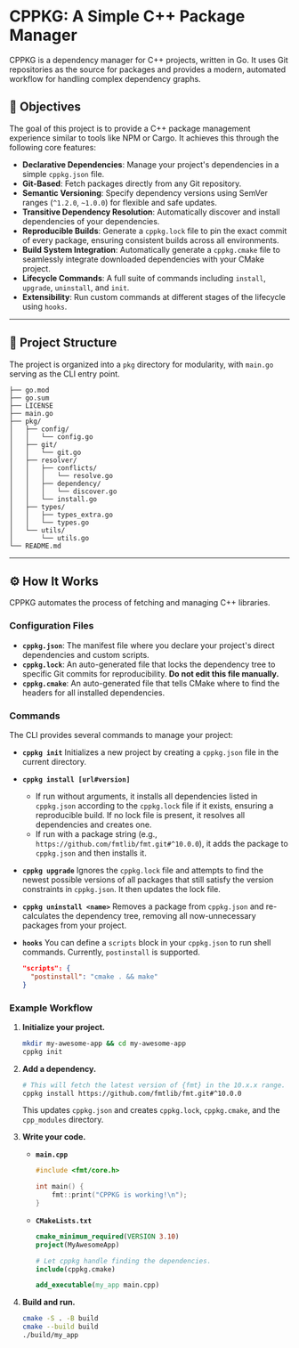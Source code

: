 # CPPKG: A Simple C++ Package Manager

CPPKG is a dependency manager for C++ projects, written in Go. It uses Git repositories as the source for packages and provides a modern, automated workflow for handling complex dependency graphs.

## 🎯 Objectives

The goal of this project is to provide a C++ package management experience similar to tools like NPM or Cargo. It achieves this through the following core features:

  * **Declarative Dependencies**: Manage your project's dependencies in a simple `cppkg.json` file.
  * **Git-Based**: Fetch packages directly from any Git repository.
  * **Semantic Versioning**: Specify dependency versions using SemVer ranges (`^1.2.0`, `~1.0.0`) for flexible and safe updates.
  * **Transitive Dependency Resolution**: Automatically discover and install dependencies of your dependencies.
  * **Reproducible Builds**: Generate a `cppkg.lock` file to pin the exact commit of every package, ensuring consistent builds across all environments.
  * **Build System Integration**: Automatically generate a `cppkg.cmake` file to seamlessly integrate downloaded dependencies with your CMake project.
  * **Lifecycle Commands**: A full suite of commands including `install`, `upgrade`, `uninstall`, and `init`.
  * **Extensibility**: Run custom commands at different stages of the lifecycle using `hooks`.

-----

## 📂 Project Structure

The project is organized into a `pkg` directory for modularity, with `main.go` serving as the CLI entry point.

```
├── go.mod
├── go.sum
├── LICENSE
├── main.go
├── pkg/
│   ├── config/
│   │   └── config.go
│   ├── git/
│   │   └── git.go
│   ├── resolver/
│   │   ├── conflicts/
│   │   │   └── resolve.go
│   │   ├── dependency/
│   │   │   └── discover.go
│   │   └── install.go
│   ├── types/
│   │   ├── types_extra.go
│   │   └── types.go
│   └── utils/
│       └── utils.go
└── README.md
```


-----

## ⚙️ How It Works

CPPKG automates the process of fetching and managing C++ libraries.

### Configuration Files

  * **`cppkg.json`**: The manifest file where you declare your project's direct dependencies and custom scripts.
  * **`cppkg.lock`**: An auto-generated file that locks the dependency tree to specific Git commits for reproducibility. **Do not edit this file manually.**
  * **`cppkg.cmake`**: An auto-generated file that tells CMake where to find the headers for all installed dependencies.

### Commands

The CLI provides several commands to manage your project:

  * **`cppkg init`**
    Initializes a new project by creating a `cppkg.json` file in the current directory.

  * **`cppkg install [url#version]`**

      - If run without arguments, it installs all dependencies listed in `cppkg.json` according to the `cppkg.lock` file if it exists, ensuring a reproducible build. If no lock file is present, it resolves all dependencies and creates one.
      - If run with a package string (e.g., `https://github.com/fmtlib/fmt.git#^10.0.0`), it adds the package to `cppkg.json` and then installs it.

  * **`cppkg upgrade`**
    Ignores the `cppkg.lock` file and attempts to find the newest possible versions of all packages that still satisfy the version constraints in `cppkg.json`. It then updates the lock file.

  * **`cppkg uninstall <name>`**
    Removes a package from `cppkg.json` and re-calculates the dependency tree, removing all now-unnecessary packages from your project.

  * **`hooks`**
    You can define a `scripts` block in your `cppkg.json` to run shell commands. Currently, `postinstall` is supported.

    ```json
    "scripts": {
      "postinstall": "cmake . && make"
    }
    ```

### Example Workflow

1.  **Initialize your project.**

    ```sh
    mkdir my-awesome-app && cd my-awesome-app
    cppkg init
    ```

2.  **Add a dependency.**

    ```sh
    # This will fetch the latest version of {fmt} in the 10.x.x range.
    cppkg install https://github.com/fmtlib/fmt.git#^10.0.0
    ```

    This updates `cppkg.json` and creates `cppkg.lock`, `cppkg.cmake`, and the `cpp_modules` directory.

3.  **Write your code.**

      * **`main.cpp`**
        ```cpp
        #include <fmt/core.h>

        int main() {
            fmt::print("CPPKG is working!\n");
        }
        ```
      * **`CMakeLists.txt`**
        ```cmake
        cmake_minimum_required(VERSION 3.10)
        project(MyAwesomeApp)

        # Let cppkg handle finding the dependencies.
        include(cppkg.cmake)

        add_executable(my_app main.cpp)
        ```

4.  **Build and run.**

    ```sh
    cmake -S . -B build
    cmake --build build
    ./build/my_app
    ```
